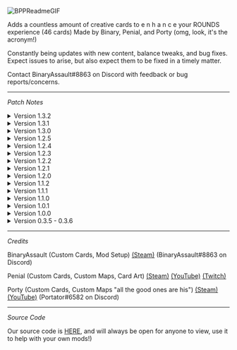 ![BPPReadmeGIF](https://user-images.githubusercontent.com/62630906/153533143-25b650bc-26af-4d21-8514-7f5bc3e3ea7e.gif)

Adds a countless amount of creative cards to e n h a n c e your ROUNDS experience (46 cards) Made by Binary, Penial, and Porty (omg, look, it's the acronym!)

Constantly being updates with new content, balance tweaks, and bug fixes. Expect issues to arise, but also expect them to be fixed in a timely matter.

Contact BinaryAssault#8863 on Discord with feedback or bug reports/concerns.

---

<i>Patch Notes</i>

<details>
<summary>Version 1.3.2</summary>
<br>
  
New Card: Inversion

Even more card art adjustments.
  
---
</details>

<details>
<summary>Version 1.3.1</summary>
<br>
  
New stuff, yay :)

New Card: Rigged Slippers

New Card: Steel Ammunition

New Card: Surgical Kit

More changes to card art.

A small amount of balancing.
 
---
</details>

<details>
<summary>Version 1.3.0</summary>
<br>

Every single card in BPP now has card art, and a decent chunk of those are animated as well. Some cards we're reworked and some older art was also updated.

New Card: Intervention

Bug fix for the nailgun cards attack speed.
  
---
</details>

<details>
<summary>Version 1.2.5</summary>
<br>

We have added some more card art, while animating some old card art as well.

Did a little bit of balancing too.
  
---
</details>

<details>
<summary>Version 1.2.4</summary>
<br>

Reworked all card art to be more colorful, we are also in the process of animating a lot of them.

Some more balancing is included as well.
  
---
</details>

<details>
<summary>Version 1.2.3</summary>
<br>
  
More balance tweaks, and bug fixes.

23/41 Cards now have card art, it is very barebones and does not look very good right now, but I will make them better with time :)
  
  ---
</details>

<details>
<summary>Version 1.2.2</summary>
<br>
  
More balance tweaks, and bug fixes.

Added the base for card art, will probably be a thing when we have the time to do it.

Literally one peice of card art for the AA-12 card

14 other placeholder card arts (they are extremely tiny and I gotta fix that some other time)
  
  ---
</details>

<details>
<summary>Version 1.2.1</summary>
<br>

Some balance tweaks, and spelling errors being fixed.
  
  ---
</details>

<details>
<summary>Version 1.2.0</summary>
<br>

We have officially split up BPP into two seperate mods, "BPP", and "BPP-Maps." This will make it easier to play with specific content from are pack.

New Card: AA-12 Shotgun

New Card: Coilgun

New Card: Ground Pound

New Card: Gamer Ammunition

New Card: Nailgun

New Card: P90

New Card: Pump Action

New Card: Old Fashioned

New Card: Speed Tape

New Card: Splatter

New Card: Tactical Gloves

More balancing and bug fixes, as usual.
  
  ---
</details>

<details>
<summary>Version 1.1.2</summary>
<br>

Mainly bug fixes, a little bit of balancing as well.
  
  ---
</details>

<details>
<summary>Version 1.1.1</summary>
<br>

Hello again, we decided that some maps needed to go, mainly ones with weird layouts. These were some of are first maps and they definently did not play well. To fill in the removal of them, we created 2 more, but expect more soon™. And as usual, we made some minor balance tweaks, and a small amonunt of bug fixes. 

Removed Map: Dominos

Removed Map: Hills

Removed Map: Labs

Removed Map: Phone

Removed Map: Table

Removed Map: Tunnel

Added Map: Flicker

Added Map: Pickle (the name was Portys idea, it does not have anything to do with pickles sadly.)

New Card: Trusty Pan Ultra Super XL

More balancing and bug fixes, as usual.
  
  ---
</details>

<details>
<summary>Version 1.1.0</summary>
<br>

We did some more stuff, mainly new content and more balancing, which I think is pretty cool.

Readdded most of the removed cards, with new balancing

New Card: Double Shot

New Card: Condensed Shot

New Map: Blocksaw

New Map: Switch

More balancing and bug fixes, should be fine now, hopefully...
  
  ---
</details>


<details>
<summary>Version 1.0.1</summary>
<br>

Yo, I (Penial) caught COVID shortly after we released the mod, and very quickly started recieving feedback. I am now feeling fine and have adjusted many things. There are no new cards or maps, but I have fixed many bugs and made various balance tweaks. I also want to thank Willuwontu for the information about card stats and for their pull requests.

Removed Card: Avid Venter

Removed Card: Big Bang

Removed Card: Intervention

Removed Card: Nuclear

Removed Card: Trusty Pan

Balanced almost every card to be more in-line with other popular packs and vanilla cards, it's not in the best state but it's much better now.
  
  ---
</details>

<details>
<summary>Version 1.0.0</summary>
<br>

Initial release.
  
  ---
</details>

<details>
<summary>Version 0.3.5 - 0.3.6</summary>
<br>

Old beta releases, not really important.
  
  ---
</details>

---

<i>Credits</i>

BinaryAssault (Custom Cards, Mod Setup) [(Steam)](https://steamcommunity.com/id/Parlocameon) (BinaryAssault#8863 on Discord)



Penial (Custom Cards, Custom Maps, Card Art) [(Steam)](https://steamcommunity.com/id/penialsteamlol) [(YouTube)](https://www.youtube.com/channel/UC1aCX3i4L6TyEv_rmo_HeRA) [(Twitch)](https://www.twitch.tv/penial_)


Porty (Custom Cards, Custom Maps "all the good ones are his") [(Steam)](https://steamcommunity.com/id/portmens) [(YouTube)](https://www.youtube.com/channel/UCpG87Jxxd1DndN-DUjbPa_Q) (Portator#6582 on Discord)

---

<i>Source Code</i>

Our source code is [HERE](https://github.com/ParlocameonTheDev/BPP), and will always be open for anyone to view, use it to help with your own mods!)
